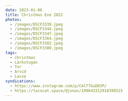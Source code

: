```yaml
---
date: 2023-01-06
title: Christmas Eve 2022
photos:
  - /images/DSCF3339.jpeg
  - /images/DSCF3344.jpeg
  - /images/DSCF3347.jpeg
  - /images/DSCF3364.jpeg
  - /images/DSCF3382.jpeg
  - /images/DSCF3380.jpeg
tags:
  - christmas
  - Lärkstugan
  - Tor
  - Arvid
  - Lasse
syndications:
  - https://www.instagram.com/p/CmlT7GuD03P/
  - https://tacocat.space/@jonas/109643312918398515
---
```

